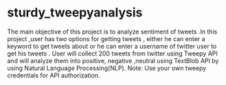 # sturdy_tweepyanalysis
The main objective of this project is to analyze sentiment of tweets .In this project ,user has two options for getting tweets , either he can enter a keyword to get tweets about or he can enter a username of twitter user  to get his tweets . User will collect  200 tweets from twitter using Tweepy API and will analyze them into positive, negative ,neutral using TextBlob API by using Natural Language Processing(NLP). Note: Use your own tweepy credentials for API authorization.
